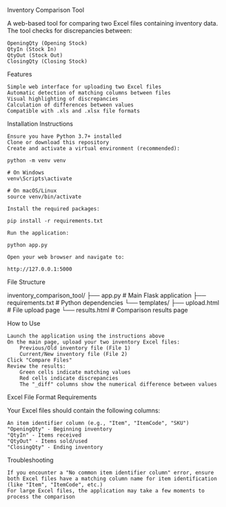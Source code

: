 Inventory Comparison Tool

A web-based tool for comparing two Excel files containing inventory data. The tool checks for discrepancies between:

    OpeningQty (Opening Stock)
    QtyIn (Stock In)
    QtyOut (Stock Out)
    ClosingQty (Closing Stock)

Features

    Simple web interface for uploading two Excel files
    Automatic detection of matching columns between files
    Visual highlighting of discrepancies
    Calculation of differences between values
    Compatible with .xls and .xlsx file formats

Installation Instructions

    Ensure you have Python 3.7+ installed
    Clone or download this repository
    Create and activate a virtual environment (recommended):

    python -m venv venv

    # On Windows
    venv\Scripts\activate

    # On macOS/Linux
    source venv/bin/activate

    Install the required packages:

    pip install -r requirements.txt

    Run the application:

    python app.py

    Open your web browser and navigate to:

    http://127.0.0.1:5000

File Structure

inventory_comparison_tool/
├── app.py                 # Main Flask application
├── requirements.txt       # Python dependencies
└── templates/
    ├── upload.html        # File upload page
    └── results.html       # Comparison results page

How to Use

    Launch the application using the instructions above
    On the main page, upload your two inventory Excel files:
        Previous/Old inventory file (File 1)
        Current/New inventory file (File 2)
    Click "Compare Files"
    Review the results:
        Green cells indicate matching values
        Red cells indicate discrepancies
        The "_diff" columns show the numerical difference between values

Excel File Format Requirements

Your Excel files should contain the following columns:

    An item identifier column (e.g., "Item", "ItemCode", "SKU")
    "OpeningQty" - Beginning inventory
    "QtyIn" - Items received
    "QtyOut" - Items sold/used
    "ClosingQty" - Ending inventory

Troubleshooting

    If you encounter a "No common item identifier column" error, ensure both Excel files have a matching column name for item identification (like "Item", "ItemCode", etc.)
    For large Excel files, the application may take a few moments to process the comparison

